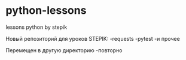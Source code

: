 # python-lessons
lessons python by stepik
 
Новый репозиторий для уроков STEPIK:
-requests
-pytest
-и прочее

Перемещен в другую директорию -повторно
